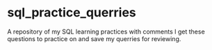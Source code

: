 # sql_practice_querries
A repository of my SQL learning practices with comments
I get these questions to practice on and save my querries for reviewing.
